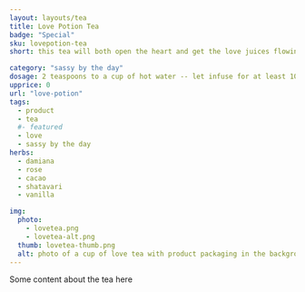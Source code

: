 ```yaml
---
layout: layouts/tea
title: Love Potion Tea
badge: "Special"
sku: lovepotion-tea
short: this tea will both open the heart and get the love juices flowing

category: "sassy by the day"
dosage: 2 teaspoons to a cup of hot water -- let infuse for at least 10 minutes before drinking.
upprice: 0
url: "love-potion"
tags: 
  - product
  - tea
  #- featured
  - love
  - sassy by the day
herbs:
  - damiana
  - rose
  - cacao
  - shatavari
  - vanilla

img: 
  photo:
    - lovetea.png
    - lovetea-alt.png
  thumb: lovetea-thumb.png
  alt: photo of a cup of love tea with product packaging in the background.
---
```


Some content about the tea here